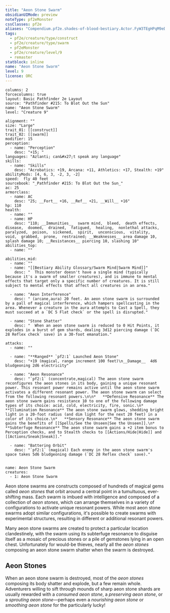 ```yaml
---
title: "Aeon Stone Swarm"
obsidianUIMode: preview
noteType: pf2eMonster
cssClasses: pf2e
aliases: "Compendium.pf2e.shades-of-blood-bestiary.Actor.FyW3TEgHPqM9eDcN" 
tags:
  - pf2e/creature/type/construct
  - pf2e/creature/type/swarm
  - pf2eMonster
  - pf2e/creature/level/9
  - remaster
statblock: inline
name: "Aeon Stone Swarm"
level: 9
license: ORC
---
```


```statblock
columns: 2
forcecolumns: true
layout: Basic Pathfinder 2e Layout
source: "Pathfinder #215: To Blot Out the Sun"
name: "Aeon Stone Swarm"
level: "Creature 9"

alignment: ""
size: "Large"
trait_01: [[construct]]
trait_02: [[swarm]]
modifier: 15
perception:
  - name: "Perception"
    desc: "+15; "
languages: "Azlanti; can&#x27;t speak any language"
skills:
  - name: "Skills"
    desc: "Acrobatics: +19, Arcana: +11, Athletics: +17, Stealth: +19"
abilityMods: [4, 6, 3, -2, 3, -2]
speed:  fly 40 feet
sourcebook: "_Pathfinder #215: To Blot Out the Sun_"
ac: 25
armorclass:
  - name: AC
    desc: "25; __Fort__ +16, __Ref__ +21, __Will__ +16"
hp: 110
health:
  - name: ""
  - name: HP
    desc: "110; __Immunities__  swarm mind,  bleed,  death effects,  disease,  doomed,  drained,  fatigued,  healing,  nonlethal attacks,  paralyzed,  poison,  sickened,  spirit,  unconscious,  vitality,  void,  grabbed,  prone,  restrained; __Weaknesses__ area damage 10, splash damage 10; __Resistances__ piercing 10, slashing 10"
abilities_top:
  - name: ""

abilities_mid:
  - name: ""
  - name: "[[Bestiary Ability Glossary/Swarm Mind|Swarm Mind]]"
    desc: "  This monster doesn't have a single mind (typically because it's a swarm of smaller creatures), and is immune to mental effects that target only a specific number of creatures. It is still subject to mental effects that affect all creatures in an area."

  - name: "Aeon Interference"
    desc: " (arcane,aura) 20 feet. An aeon stone swarm is surrounded by a pall of magical interference, which hampers spellcasting in the area. Whenever a creature in the aura attempts to Cast a Spell, they must succeed at a `DC 5 Flat check` or the spell is disrupted."

  - name: "Stone Shatter"
    desc: "  When an aeon stone swarm is reduced to 0 Hit Points, it explodes in a burst of gem shards, dealing 3d12 piercing damage (`DC 28 Reflex check` save) in a 30-foot emanation."

attacks:
  - name: ""

  - name: "**Ranged** `pf2:1` Launched Aeon Stone"
    desc: "+19 (magical, range increment 100 feet)\n__Damage__  4d6 bludgeoning 2d6 electricity"

  - name: "Aeon Resonance"
    desc: "`pf2:1` (concentrate,magical) The aeon stone swarm reconfigures the aeon stones in its body, gaining a unique resonant power. This resonant power remains active until the aeon stone swarm activates a different resonant power. The aeon stone swarm can select from the following resonant powers.\n\n*   **Defensive Resonance** The aeon stone swarm gains resistance 10 to one of the following damage types of its choice: acid, cold, electricity, fire, sonic.\n*   **Illumination Resonance** The aeon stone swarm glows, shedding bright light in a 20-foot radius (and dim light for the next 20 feet) in a color of its choice.\n*   **Sensory Resonance** The aeon stone swarm gains the benefits of [[Spells/See the Unseen|See the Unseen]].\n*   **Subterfuge Resonance** The aeon stone swarm gains a +2 item bonus to Perception checks, and to Stealth checks to [[Actions/Hide|Hide]] and [[Actions/Sneak|Sneak]]."

  - name: "Battering Orbit"
    desc: "`pf2:1` (magical) Each enemy in the aeon stone swarm's space takes 5d6 bludgeoning damage (`DC 28 Reflex check` save)."
 
```

```encounter-table
name: Aeon Stone Swarm
creatures:
  - 1: Aeon Stone Swarm
```



Aeon stone swarms are constructs composed of hundreds of magical gems called _aeon stones_ that orbit around a central point in a tumultuous, ever-shifting mass. Each swarm is imbued with intelligence and composed of a collection of _aeon stones_, which can arrange themselves in a variety of configurations to activate unique resonant powers. While most aeon stone swarms adopt similar configurations, it's possible to create swarms with experimental structures, resulting in different or additional resonant powers.

Many aeon stone swarms are created to protect a particular location clandestinely, with the swarm using its subterfuge resonance to disguise itself as a mosaic of precious stones or a pile of gemstones lying in an open chest. Unfortunately for would-be thieves, nearly all the _aeon stones_ composing an aeon stone swarm shatter when the swarm is destroyed.

## Aeon Stones

When an aeon stone swarm is destroyed, most of the _aeon stones_ composing its body shatter and explode, but a few remain whole. Adventurers willing to sift through mounds of sharp aeon stone shards are usually rewarded with a _consumed aeon stone_, a _preserving aeon stone_, or a _sprouting aeon stone_—perhaps even a _nourishing aeon stone_ or _smoothing aeon stone_ for the particularly lucky!

